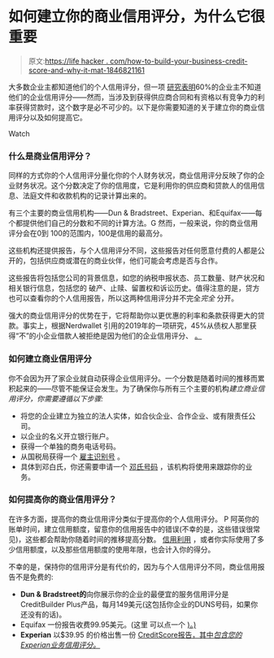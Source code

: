 # 如何建立你的商业信用评分，为什么它很重要

> 原文:[https://life hacker . com/how-to-build-your-business-credit-score-and-why-it-mat-1846821161](https://lifehacker.com/how-to-build-your-business-credit-score-and-why-it-mat-1846821161)

大多数企业主都知道他们的个人信用评分，但一项 [研究表明](https://www.nationalfunding.com/blog/business-loans-bad-credit/)60%的企业主不知道他们的企业信用评分——然而，当涉及到获得供应商合同和有资格以有竞争力的利率获得贷款时，这个数字是必不可少的。以下是你需要知道的关于建立你的商业信用评分以及如何提高它。

Watch

### **什么是商业信用评分？**

同样的方式你的个人信用评分量化你的个人财务状况，商业信用评分反映了你的企业财务状况。这个分数决定了你的信用度，它是利用你的供应商和贷款人的信用信息、法庭文件和收款机构的记录计算出来的。

有三个主要的商业信用机构——Dun & Bradstreet、Experian、和Equifax——每个都提供他们自己的分数和不同的计算方法。G 然而，一般来说，你的商业信用评分会在0到 100的范围内，100是信用的最高分。

这些机构还提供报告，与个人信用评分不同，这些报告对任何愿意付费的人都是公开的，包括供应商或潜在的商业伙伴，他们可能会考虑是否与合作。

这些报告将包括您公司的背景信息，如您的纳税申报状态、员工数量、财产状况和相关银行信息，包括您的 破产、止赎、留置权和诉讼历史。值得注意的是，贷方也可以查看你的个人信用报告，所以这两种信用评分并不完全*完全* 分开。

强大的商业信用评分的优势在于，它将帮助你以更优惠的利率和条款获得更大的贷款。事实上，根据Nerdwallet 引用的2019年的一项研究，45%从债权人那里获得“不”的小企业借款人被拒绝是因为他们的企业信用评分、 [。](https://www.nerdwallet.com/article/small-business/how-to-build-business-credit-small-business-loans#:~:text=Forty%2Dfive%20percent%20of%20small,%2C%20Atlanta%2C%20Cleveland%20and%20Philadelphia.) 

### **如何建立商业信用评分**

你不会因为开了家企业就自动获得企业信用评分。一个分数是随着时间的推移而累积起来的——尽管不能保证会发生。为了确保你与所有三个主要的机构*建立商业信用评分，你需要遵循以下步骤:*

*   将您的企业建立为独立的法人实体，如合伙企业、合作企业、或有限责任公司。
*   以企业的名义开立银行账户。
*   获得一个单独的商务电话号码。
*   从国税局获得一个 [雇主识别号](https://www.irs.gov/businesses/small-businesses-self-employed/employer-id-numbers) 。
*   具体到邓白氏，你还需要申请一个 [邓氏号码](https://www.dnb.com/duns-number/get-a-duns.html) ，该机构将使用来跟踪你的业务。

### 如何提高你的商业信用评分？

在许多方面，提高你的商业信用评分类似于提高你的个人信用评分。 P 阿英你的账单时间，建立信用额度，留意你的信用报告中的错误(不幸的是，这些错误很常见)，这些都会帮助你随着时间的推移提高分数。 [信用利用](https://www.investopedia.com/terms/c/credit-utilization-rate.asp) ，或者你实际使用了多少信用额度，以及那些信用额度的使用年限，也会计入你的得分。

不幸的是，保持你的信用评分是有代价的，因为与个人信用评分不同，商业信用报告不是免费的:

*   **Dun & Bradstreet的**向你展示你的企业的最便宜的服务信用评分是CreditBuilder Plus产品，每月149美元(这包括你企业的DUNS号码，如果你还没有的话)。
*   Equifax 一份报告收费99.95美元。(这里 可以点一个 [)。)](https://www.equifax.com/business/business-credit-reports-small-business/)
*   **Experian** 以$39.95 的价格出售一份 [CreditScore报告，其中*包含您的Experian业务信用评分。*](https://sbcr.experian.com/pdp.aspx?pg=Sample&hdr=PP&link=5558)